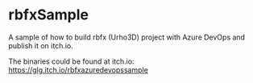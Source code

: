 # rbfxSample
A sample of how to build rbfx (Urho3D) project with Azure DevOps and publish it on itch.io.

The binaries could be found at itch.io:
https://glg.itch.io/rbfxazuredevopssample
